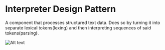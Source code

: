 # Interpreter Design Pattern

A component that processes structured text data. Does so by turning it into separate lexical tokens(lexing) and then interpreting sequences of said tokens(parsing).

![Alt text](./interpreterSummary.png)